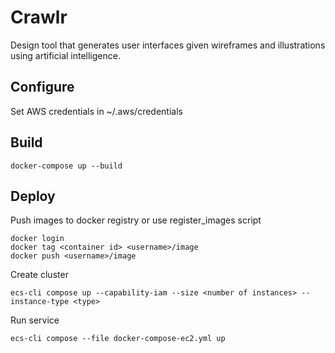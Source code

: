 # Crawlr

Design tool that generates user interfaces given wireframes and illustrations using artificial intelligence.

## Configure

Set AWS credentials in ~/.aws/credentials

## Build

    docker-compose up --build

## Deploy

Push images to docker registry or use register_images script

    docker login
    docker tag <container id> <username>/image
    docker push <username>/image

Create cluster

    ecs-cli compose up --capability-iam --size <number of instances> --instance-type <type>

Run service

    ecs-cli compose --file docker-compose-ec2.yml up
